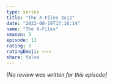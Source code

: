 ```yaml
---
type: series
title: "The X-Files 3x12"
date: "2022-08-19T17:16:14"
name: "The X-Files"
season: 3
episode: 12
rating: 3
ratingEmoji: ⭐️⭐️⭐️
share: false
---
```


*[No review was written for this episode]*
